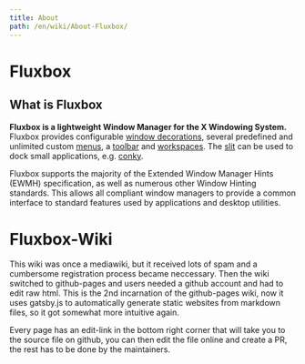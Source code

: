 ```yaml
---
title: About
path: /en/wiki/About-Fluxbox/
---
```

# Fluxbox
## What is Fluxbox
**Fluxbox is a lightweight Window Manager for the X Windowing System.**  
Fluxbox provides configurable [window decorations](), several predefined and unlimited custom [menus](), a [toolbar]() and [workspaces]().
The [slit](/en/wiki/Fluxbox-Internals/Slit/) can be used to dock small applications, e.g. [conky]().

Fluxbox supports the majority of the Extended Window Manager Hints (EWMH) specification, as well as numerous other Window Hinting standards. This allows all compliant window managers to provide a common interface to standard features used by applications and desktop utilities.

# Fluxbox-Wiki
This wiki was once a mediawiki, but it received lots of spam and a cumbersome registration process became neccessary. Then the wiki switched to github-pages and users needed a github account and had to edit raw html. This is the 2nd incarnation of the github-pages wiki, now it uses gatsby.js to automatically generate static websites from markdown files, so it got somewhat more intuitive again.

Every page has an edit-link in the bottom right corner that will take you to the source file on github, you can then edit the file online and create a PR, the rest has to be done by the maintainers.


<style> .markdown-container p { font-size: 14px; } </style>
